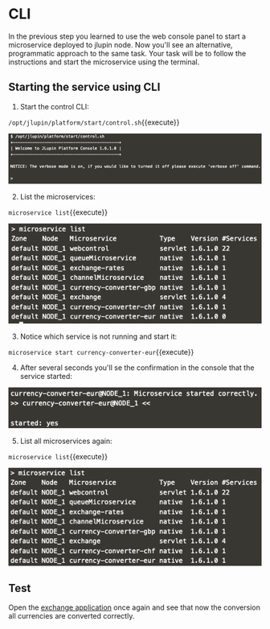 # CLI

In the previous step you learned to use the web console panel to start a microservice deployed to jlupin node. Now you'll see an alternative, programmatic approach to the same task. Your task will be to follow the instructions and start the microservice using the terminal.

## Starting the service using CLI

1. Start the control CLI:

  `/opt/jlupin/platform/start/control.sh`{{execute}}

  ![CLI started](assets/cli-start.png)

2. List the microservices:

  `microservice list`{{execute}}

  ![Missing microservice](assets/cli-missing-service.png)

3. Notice which service is not running and start it:

  `microservice start currency-converter-eur`{{execute}}

4. After several seconds you'll se the confirmation in the console that the service started:

  ![Service started](assets/cli-notification.png)

5. List all microservices again:

  `microservice list`{{execute}}

  ![Service started](assets/cli-complete-list.png)

## Test

Open the [exchange application](https://[[HOST_SUBDOMAIN]]-8000-[[KATACODA_HOST]].environments.katacoda.com/exchange/) once again and see that now the conversion all currencies are converted correctly.
